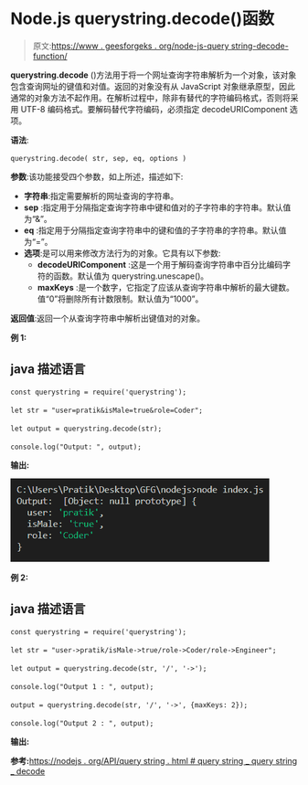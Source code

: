 # Node.js querystring.decode()函数

> 原文:[https://www . geesforgeks . org/node-js-query string-decode-function/](https://www.geeksforgeeks.org/node-js-querystring-decode-function/)

**querystring.decode** ()方法用于将一个网址查询字符串解析为一个对象，该对象包含查询网址的键值和对值。返回的对象没有从 JavaScript 对象继承原型，因此通常的对象方法不起作用。在解析过程中，除非有替代的字符编码格式，否则将采用 UTF-8 编码格式。要解码替代字符编码，必须指定 decodeURIComponent 选项。

**语法**:

```
querystring.decode( str, sep, eq, options )
```

**参数**:该功能接受四个参数，如上所述，描述如下:

*   **字符串**:指定需要解析的网址查询的字符串。
*   **sep** :指定用于分隔指定查询字符串中键和值对的子字符串的字符串。默认值为“&”。
*   **eq** :指定用于分隔指定查询字符串中的键和值的子字符串的字符串。默认值为“=”。
*   **选项**:是可以用来修改方法行为的对象。它具有以下参数:
    *   **decodeURIComponent** :这是一个用于解码查询字符串中百分比编码字符的函数。默认值为 querystring.unescape()。
    *   **maxKeys** :是一个数字，它指定了应该从查询字符串中解析的最大键数。值“0”将删除所有计数限制。默认值为“1000”。

**返回值**:返回一个从查询字符串中解析出键值对的对象。

**例 1:**

## java 描述语言

```
const querystring = require('querystring');

let str = "user=pratik&isMale=true&role=Coder";

let output = querystring.decode(str);

console.log("Output: ", output);
```

**输出:**

![](img/0db08ab03fc61176f05707e7eea0a7b8.png)

**例 2:**

## java 描述语言

```
const querystring = require('querystring');

let str = "user->pratik/isMale->true/role->Coder/role->Engineer";

let output = querystring.decode(str, '/', '->');

console.log("Output 1 : ", output);

output = querystring.decode(str, '/', '->', {maxKeys: 2});

console.log("Output 2 : ", output);
```

**输出:**

**参考:**[https://nodejs . org/API/query string . html # query string _ query string _ decode](https://nodejs.org/api/querystring.html#querystring_querystring_decode)